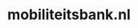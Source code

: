 ---
layout: post
title:  "mobiliteitsbank.nl"
internal_url:  "/data/mobiliteitsbank.nl.html"
categories: dutchgov
---